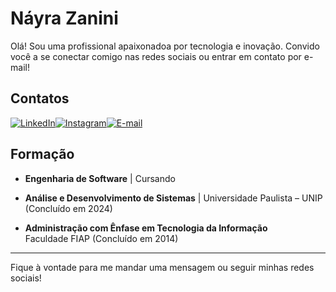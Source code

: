 # Náyra Zanini

Olá! Sou uma profissional apaixonadoa por tecnologia e inovação. Convido você a se conectar comigo nas redes sociais ou entrar em contato por e-mail!

## Contatos

[![LinkedIn](https://img.shields.io/badge/LinkedIn-0077B5?style=for-the-badge&logo=linkedin&logoColor=white)](https://www.linkedin.com/in/nayra-zanini)[![Instagram](https://img.shields.io/badge/-Instagram-%23E4405F?style=for-the-badge&logo=instagram&logoColor=white)](https://www.instagram.com/nazanini_/)[![E-mail](https://img.shields.io/badge/-Email-000?style=for-the-badge&logo=microsoft-outlook&logoColor=007BFF)](mailto:zanini.n@outlook.com.br)

## Formação

- **Engenharia de Software** | Cursando

- **Análise e Desenvolvimento de Sistemas** | 
  Universidade Paulista – UNIP (Concluído em 2024)

- **Administração com Ênfase em Tecnologia da Informação**  
  Faculdade FIAP (Concluído em 2014)

---

Fique à vontade para me mandar uma mensagem ou seguir minhas redes sociais!
